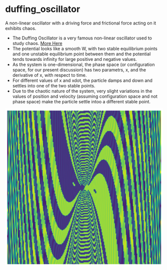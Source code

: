 # duffing_oscillator
A non-linear oscillator with a driving force and frictional force acting on it exhibits chaos.

- The Duffing Oscillator is a very famous non-linear oscillator used to study chaos. [More Here](https://en.wikipedia.org/wiki/Duffing_equation)
- The potential looks like a smooth W, with two stable equilibrium points and one unstable equilibrium point between them and the potential tends towards infinity for large positive and negative values.
- As the system is one-dimensional, the phase space (or configuration space, for our present discussion) has two parametrs, x, and the derivative of x, with respect to time.
- For different values of x and xdot, the particle damps and down and settles into one of the two stable points.
- Due to the chaotic nature of the system, very slight variations in the values of position and velocity (assuming configuration space and not phase space) make the particle settle intoo a different stable point.

![image](https://github.com/ashish-kp/duffing_oscillator/blob/main/images/duffing200by200.png)
